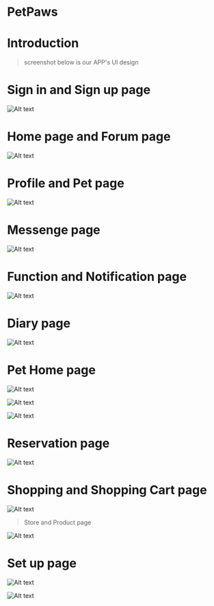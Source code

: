 # PetPaws
# Introduction
> screenshot below is our APP's UI design
# Sign in and Sign up page

![Alt text](screenshot/guide3.png)

# Home page and Forum page
> 
![Alt text](screenshot/main.png)

# Profile and Pet page

![Alt text](screenshot/profile.png)

# Messenge page

![Alt text](screenshot/messenge.png)

# Function and Notification page

![Alt text](screenshot/function.png)

# Diary page

![Alt text](screenshot/diary.png)

# Pet Home page

![Alt text](screenshot/pet_home1.png)

![Alt text](screenshot/pet_home2.png)

![Alt text](screenshot/pet_home3.png)

# Reservation page

![Alt text](screenshot/reservation.png)

# Shopping and Shopping Cart page

![Alt text](screenshot/shop1.png)

> Store and Product page

![Alt text](screenshot/shop2.png)



# Set up page
![Alt text](screenshot/setup1.png)

![Alt text](screenshot/setup2.png)
